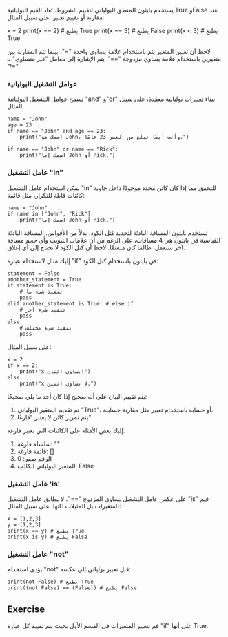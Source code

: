 يستخدم بايثون المنطق البولياني لتقييم الشروط. تُعاد القيم البوليانية True وFalse عند مقارنة أو تقييم تعبير. على سبيل المثال:

x = 2
print(x == 2) # يطبع True
print(x == 3) # يطبع False
print(x < 3) # يطبع True

لاحظ أن تعيين المتغير يتم باستخدام علامة يساوي واحدة "="، بينما تتم المقارنة بين متغيرين باستخدام علامة يساوي مزدوجة "==". يتم الإشارة إلى معامل "غير متساوي" بـ "!=". 

### عوامل التشغيل البوليانية

تسمح عوامل التشغيل البوليانية "and" و"or" ببناء تعبيرات بوليانية معقدة، على سبيل المثال:

    name = "John"
    age = 23
    if name == "John" and age == 23:
        print("اسمك هو John، وأنت أيضًا تبلغ من العمر 23 عامًا.")

    if name == "John" or name == "Rick":
        print("اسمك إما John أو Rick.")

### عامل التشغيل "in"

يمكن استخدام عامل التشغيل "in" للتحقق مما إذا كان كائن محدد موجودًا داخل حاوية كائنات قابلة للتكرار، مثل قائمة:

    name = "John"
    if name in ["John", "Rick"]:
        print("اسمك إما John أو Rick.")

تستخدم بايثون المسافة البادئة لتحديد كتل الكود، بدلاً من الأقواس. المسافة البادئة القياسية في بايثون هي 4 مسافات، على الرغم من أن علامات التبويب وأي حجم مسافة آخر ستعمل، طالما كان متسقًا. لاحظ أن كتل الكود لا تحتاج إلى أي إغلاق. 

إليك مثال لاستخدام عبارة "if" في بايثون باستخدام كتل الكود:

    statement = False
    another_statement = True
    if statement is True:
        # تنفيذ شيء ما
        pass
    elif another_statement is True: # else if
        # تنفيذ شيء آخر
        pass
    else:
        # تنفيذ شيء مختلف
        pass

على سبيل المثال:

    x = 2
    if x == 2:
        print("x يساوي اثنان!")
    else:
        print("x لا يساوي اثنين.")

يتم تقييم البيان على أنه صحيح إذا كان أحد ما يلي صحيحًا:
1. تم تقديم المتغير البولياني "True"، أو حسابه باستخدام تعبير مثل مقارنة حسابية.
2. يتم تمرير كائن لا يعتبر "فارغًا".

إليك بعض الأمثلة على الكائنات التي تعتبر فارغة:
1. سلسلة فارغة: ""
2. قائمة فارغة: []
3. الرقم صفر: 0
4. المتغير البولياني الكاذب: False

### عامل التشغيل 'is'

على عكس عامل التشغيل يساوي المزدوج "=="، لا يطابق عامل التشغيل "is" قيم المتغيرات بل المثيلات ذاتها. على سبيل المثال:

    x = [1,2,3]
    y = [1,2,3]
    print(x == y) # يطبع True
    print(x is y) # يطبع False

### عامل التشغيل "not"

يؤدي استخدام "not" قبل تعبير بولياني إلى عكسه:

    print(not False) # يطبع True
    print((not False) == (False)) # يطبع False

Exercise
--------

قم بتغيير المتغيرات في القسم الأول بحيث يتم تقييم كل عبارة "if" على أنها True.